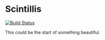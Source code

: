 # Scintillis

[![Build Status](https://travis-ci.org/kwyse/scintillis.svg?branch=master)](https://travis-ci.org/kwyse/scintillis)

This could be the start of something beautiful.
